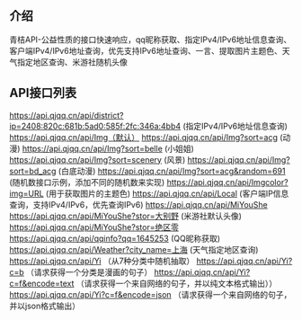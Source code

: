 ## 介绍
青桔API-公益性质的接口快速响应，qq昵称获取、指定IPv4/IPv6地址信息查询、客户端IPv4/IPv6地址查询，优先支持IPv6地址查询、一言、提取图片主题色、天气指定地区查询、米游社随机头像
## API接口列表
https://api.qjqq.cn/api/district?ip=2408:820c:681b:5ad0:585f:2fc:346a:4bb4 (指定IPv4/IPv6地址信息查询)
https://api.qjqq.cn/api/Img（默认）
https://api.qjqq.cn/api/Img?sort=acg (动漫)
https://api.qjqq.cn/api/Img?sort=belle (小姐姐)
https://api.qjqq.cn/api/Img?sort=scenery (风景)
https://api.qjqq.cn/api/Img?sort=bd_acg (白底动漫)
https://api.qjqq.cn/api/Img?sort=acg&random=691 (随机数接口示例，添加不同的随机数来实现)
https://api.qjqq.cn/api/Imgcolor?img=URL (用于获取图片的主题色)
https://api.qjqq.cn/api/Local (客户端IP信息查询，支持IPv4/IPv6，优先查询IPv6)
https://api.qjqq.cn/api/MiYouShe
https://api.qjqq.cn/api/MiYouShe?stor=大别野 (米游社默认头像)
https://api.qjqq.cn/api/MiYouShe?stor=绝区零
https://api.qjqq.cn/api/qqinfo?qq=1645253 (QQ昵称获取)
https://api.qjqq.cn/api/Weather?city_name=上海 (天气指定地区查询)
https://api.qjqq.cn/api/Yi （从7种分类中随机抽取）
https://api.qjqq.cn/api/Yi?c=b （请求获得一个分类是漫画的句子）
https://api.qjqq.cn/api/Yi?c=f&encode=text （请求获得一个来自网络的句子，并以纯文本格式输出））
https://api.qjqq.cn/api/Yi?c=f&encode=json （请求获得一个来自网络的句子，并以json格式输出）
